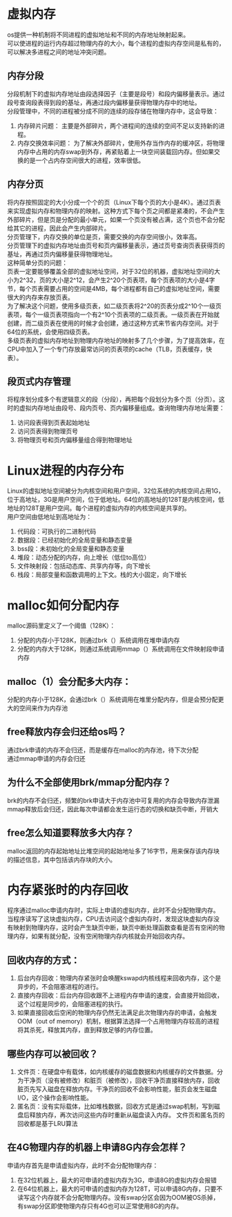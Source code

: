 # 虚拟内存 
os提供一种机制将不同进程的虚拟地址和不同的内存地址映射起来。  
可以使进程的运行内存超过物理内存的大小，每个进程的虚拟内存空间是私有的，可以解决多进程之间的地址冲突问题。  
## 内存分段  
分段机制下的虚拟内存地址由段选择因子（主要是段号）和段内偏移量表示。通过段号查询段表得到段的基址，再通过段内偏移量获得物理内存中的地址。  
分段管理中，不同的进程被分成不同的连续的段存储在物理内存中，这会导致：  
1. 内存碎片问题：
   主要是外部碎片，两个进程间的连续的空间不足以支持新的进程。  
2. 内存交换效率问题：
    为了解决外部碎片，使用外存当作内存的缓冲区，将物理内存中占用的内存swap到外存，再紧贴着上一块空间装载回内存。但如果交换的是一个占内存空间很大的进程，效率很低。
## 内存分页  
将内存按照固定的大小分成一个个的页（Linux下每个页的大小是4K）。通过页表来实现虚拟内存和物理内存的映射。这种方式下每个页之间都是紧凑的，不会产生外部碎片，但是页是分配的最小单元，如果一个页没有被占满，这个页也不会分配给其它的进程，因此会产生内部碎片。  
分页管理下，内存交换的单位是页，需要交换的内存空间很小，效率高。  
分页管理下的虚拟内存地址由页号和页内偏移量表示，通过页号查询页表获得页的基址，再通过页内偏移量获得物理地址。  
这种简单分页的问题：  
页表一定要能够覆盖全部的虚拟地址空间，对于32位的机器，虚拟地址空间的大小为2^32，页的大小是2^12，会产生2^20个页表项，每个页表项的大小是4字节，每个页表需要占用的空间是4MB，每个进程都有自己的虚拟地址空间，需要很大的内存来存放页表。  
为了解决这个问题，使用多级页表，如二级页表将2^20的页表分成2^10个一级页表项，每个一级页表项指向一个有2^10个页表项的二级页表。一级页表在开始就创建，而二级页表在使用的时候才会创建，通过这种方式来节省内存空间。对于64位的系统，会使用四级页表。  
多级页表的虚拟内存地址到物理内存地址的映射多了几个步骤，为了提高效率，在CPU中加入了一个专门存放最常访问的页表项的cache（TLB，页表缓存，快表）。  
## 段页式内存管理  
将程序划分成多个有逻辑意义的段（分段），再把每个段划分为多个页（分页）。这时的虚拟内存地址由段号、段内页号、页内偏移量组成。查询物理内存地址需要：
1.  访问段表得到页表起始地址
2.  访问页表得到物理页号
3.  将物理页号和页内偏移量组合得到物理地址
# Linux进程的内存分布
Linux的虚拟地址空间被分为内核空间和用户空间，32位系统的内核空间占用1G，位于高地址，3G是用户空间，位于低地址。64位的高地址的128T是内核空间，低地址的128T是用户空间。每个进程的虚拟内存的内核空间是共享的。  
用户空间由低地址到高地址为：  
1.  代码段：可执行的二进制代码
2.  数据段：已经初始化的全局变量和静态变量
3.  bss段：未初始化的全局变量和静态变量
4.  堆段：动态分配的内存，向上增长（低位to高位）
5.  文件映射段：包括动态库、共享内存等，向下增长
6.  栈段：局部变量和函数调用的上下文。栈的大小固定，向下增长
# malloc如何分配内存  
malloc源码里定义了一个阈值（128K）：  
1.  分配的内存小于128K，则通过brk（）系统调用在堆申请内存
2.  分配的内存大于128K，则通过系统调用mmap（）系统调用在文件映射段申请内存
## malloc（1）会分配多大内存：  
分配的内存小于128K，会通过brk（）系统调用在堆里分配内存，但是会预分配更大的空间来作为内存池  
## free释放内存会归还给os吗？
通过brk申请的内存不会归还，而是缓存在malloc的内存池，待下次分配  
通过mmap申请的内存会归还  
## 为什么不全部使用brk/mmap分配内存？  
brk的内存不会归还，频繁的brk申请大于内存池中可复用的内存会导致内存泄漏  
mmap释放后会归还，因此每次申请都会发生运行态的切换和缺页中断，开销大  
## free怎么知道要释放多大内存？
malloc返回的内存起始地址比堆空间的起始地址多了16字节，用来保存该内存块的描述信息，其中包括该内存块的大小。 
# 内存紧张时的内存回收
程序通过malloc申请内存时，实际上申请的虚拟内存，此时不会分配物理内存。当程序读写了这块虚拟内存，CPU去访问这个虚拟内存时，发现这块虚拟内存没有映射到物理内存，这时会产生缺页中断，缺页中断处理函数查看是否有空闲的物理内存，如果有就分配，没有空闲物理内存内核就会开始回收内存。  
## 回收内存的方式：  
1.  后台内存回收：物理内存紧张时会唤醒kswapd内核线程来回收内存，这个是异步的，不会阻塞进程的进行。
2.  直接内存回收：后台内存回收跟不上进程内存申请的速度，会直接开始回收，这个过程是同步的，会阻塞进程的执行。
3.  如果直接回收后空闲的物理内存仍然无法满足此次物理内存的申请，会触发OOM（out of memory）机制，根据算法选择一个占用物理内存较高的进程将其杀死，释放其内存，直到释放足够的内存位置。
## 哪些内存可以被回收？
1.  文件页：在硬盘中有载体，如内核缓存的磁盘数据和内核缓存的文件数据。分为干净页（没有被修改）和脏页（被修改），回收干净页直接释放内存，回收脏页先写入磁盘在释放内存。干净页的回收不会影响性能，脏页会发生磁盘I/O，这个操作会影响性能。  
2.  匿名页：没有实际载体，比如堆栈数据，回收方式是通过swap机制，写到磁盘后释放内存，再次访问这些内存时重新从磁盘读入内存。
文件页和匿名页的回收都是基于LRU算法
## 在4G物理内存的机器上申请8G内存会怎样？  
申请内存首先是申请虚拟内存，此时不会分配物理内存：  
1.  在32位机器上，最大的可申请的虚拟内存为3G，申请8G的虚拟内存会报错
2.  在64位机器上，最大的可申请的虚拟内存为128T，可以申请8G内存，只要不读写这个内存就不会分配物理内存。没有swap分区会因为OOM被OS杀掉，有swap分区即使物理内存只有4G也可以正常使用8G的内存。  
  



